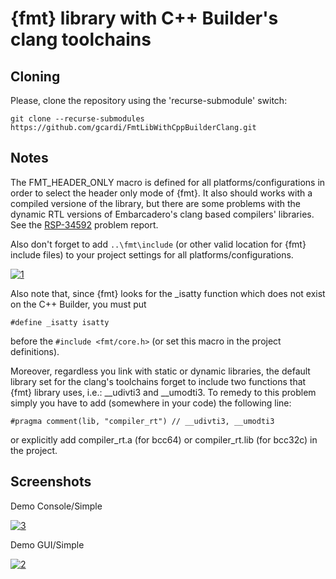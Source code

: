 # {fmt} library with C++ Builder's clang toolchains

## Cloning

Please, clone the repository using the 'recurse-submodule' switch:

```
git clone --recurse-submodules https://github.com/gcardi/FmtLibWithCppBuilderClang.git
```

## Notes

The FMT_HEADER_ONLY macro is defined for all platforms/configurations in order to select the header only mode of {fmt}.
It also should works with a compiled versione of the library, but there are some problems with the dynamic RTL versions of Embarcadero's clang based compilers' libraries. See the [RSP-34592](https://quality.embarcadero.com/browse/RSP-34592) problem report.

Also don't forget to add ```..\fmt\include``` (or other valid location for {fmt} include files) to your project settings for all platforms/configurations.

<a href="https://ibb.co/6PpYkYH"><img src="https://i.ibb.co/G217q7W/1.png" alt="1" border="0"></a>

Also note that, since {fmt} looks for the _isatty function which does not exist on the C++ Builder, you must put 

```#define _isatty isatty```

before the ```#include <fmt/core.h>``` (or set this macro in the project definitions).

Moreover, regardless you link with static or dynamic libraries, the default library set for the clang's toolchains forget to include two functions that {fmt} library uses, i.e.: __udivti3 and __umodti3. To remedy to this problem simply you have to add (somewhere in your code) the following line:

```#pragma comment(lib, "compiler_rt") // __udivti3, __umodti3```

or explicitly add compiler_rt.a (for bcc64) or compiler_rt.lib (for bcc32c) in the project.

## Screenshots

Demo Console/Simple

<a href="https://imgbb.com/"><img src="https://i.ibb.co/7yXDYct/3.png" alt="3" border="0"></a>

Demo GUI/Simple

<a href="https://ibb.co/ggjGzH8"><img src="https://i.ibb.co/RHv1zZK/2.png" alt="2" border="0"></a>
